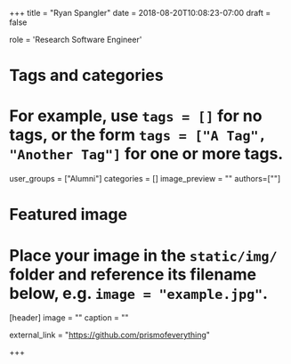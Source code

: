 +++
title = "Ryan Spangler"
date = 2018-08-20T10:08:23-07:00
draft = false

role = 'Research Software Engineer'

# Tags and categories
# For example, use `tags = []` for no tags, or the form `tags = ["A Tag", "Another Tag"]` for one or more tags.
user_groups = ["Alumni"]
categories = []
image_preview = ""
authors=[""]

# Featured image
# Place your image in the `static/img/` folder and reference its filename below, e.g. `image = "example.jpg"`.
[header]
image = ""
caption = ""

external_link = "https://github.com/prismofeverything"

+++
